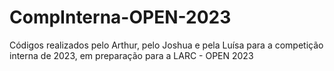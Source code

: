 # CompInterna-OPEN-2023

Códigos realizados pelo Arthur, pelo Joshua e pela Luísa para a competição interna de 2023, em preparação para a LARC - OPEN 2023
